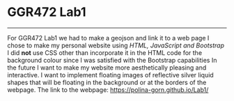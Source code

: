 # GGR472 Lab1
 ---
 For GGR472 Lab1 we had to make a geojson and link it to a web page
 I chose to make my personal website using *HTML, JavaScript and Bootstrap*
 I did **not** use CSS other than incorporate it in the HTML code for the background colour since I was satisfied with the Bootstrap capabilities
 In the future I want to make my website more aesthetically pleasing and interactive. I want to implement floating images of reflective silver liquid shapes that will be floating in the background or at the borders of the webpage. 
 The link to the webpage: https://polina-gorn.github.io/Lab1/
